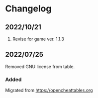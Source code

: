 # Changelog

## 2022/10/21
1. Revise for game ver. 1.1.3

## 2022/07/25  
Removed GNU license from table.  

### Added
Migrated from https://opencheattables.org
